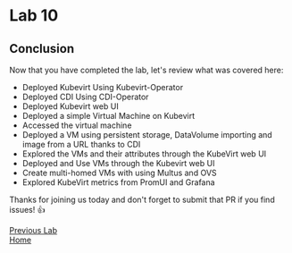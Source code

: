 # Lab 10

## Conclusion

Now that you have completed the lab, let's review what was covered here:

* Deployed Kubevirt Using Kubevirt-Operator 
* Deployed CDI Using CDI-Operator
* Deployed Kubevirt web UI
* Deployed a simple Virtual Machine on Kubevirt
* Accessed the virtual machine
* Deployed a VM using persistent storage, DataVolume importing and image from a URL thanks to CDI
* Explored the VMs and their attributes through the KubeVirt web UI
* Deployed and Use VMs through the Kubevirt web UI
* Create multi-homed VMs with using Multus and OVS
* Explored KubeVirt metrics from PromUI and Grafana

Thanks for joining us today and don't forget to submit that PR if you find issues! :+1:

[Previous Lab](../lab9/lab9.md)\
[Home](../../README.md)
